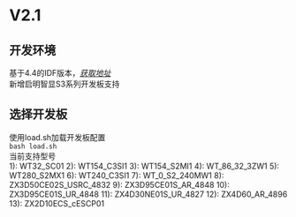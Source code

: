 # V2.1
## 开发环境
基于4.4的IDF版本，*[获取地址](https://gitee.com/qiming-zhixian/esp-idf)*   
新增启明智显S3系列开发板支持  

## 选择开发板  
使用load.sh加载开发板配置  
 `bash load.sh`  
当前支持型号  
1): WT32_SC01
2): WT154_C3SI1
3): WT154_S2MI1
4): WT_86_32_3ZW1
5): WT280_S2MX1
6): WT240_C3SI1
7): WT_0_S2_240MW1
8): ZX3D50CE02S_USRC_4832
9): ZX3D95CE01S_AR_4848
10): ZX3D95CE01S_UR_4848
11): ZX4D30NE01S_UR_4827
12): ZX4D60_AR_4896
13): ZX2D10ECS_cESCP01

